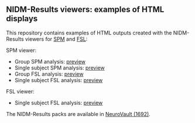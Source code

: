 ## NIDM-Results viewers: examples of HTML displays 

This repository contains examples of HTML outputs created with the NIDM-Results viewers for [SPM](https://github.com/incf-nidash/nidmresults-spmhtml) and [FSL](https://github.com/incf-nidash/nidmresults-fslhtml):

SPM viewer: 
 - Group SPM analysis: [preview](https://rawgit.com/incf-nidash/OHBM2017_NIDMResults_viewers/master/OHBM%20HTML/spm_group_ols_in_spm.html)
 - Single subject SPM analysis: [preview](https://rawgit.com/incf-nidash/OHBM2017_NIDMResults_viewers/master/OHBM%20HTML/spm_default_in_spm.html)
 - Group FSL analysis: [preview](https://rawgit.com/incf-nidash/OHBM2017_NIDMResults_viewers/master/OHBM%20HTML/fsl_group_ols_in_spm.html)
 - Single subject FSL analysis: [preview](https://rawgit.com/incf-nidash/OHBM2017_NIDMResults_viewers/master/OHBM%20HTML/fsl_default_in_spm.html)

FSL viewer: 
 - Single subject FSL analysis: [preview](https://rawgit.com/incf-nidash/OHBM2017_NIDMResults_viewers/master/OHBM%20HTML/fsl_default_in_fsl/stats.html)

The NIDM-Results packs are available in [NeuroVault (1692)](http://neurovault.org/collections/1692/).
